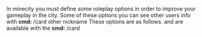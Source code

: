 In minecity you must define some roleplay options in order to improve your gameplay in the city.
Some of these options you can see other users info  with **cmd:** /card other nickname
These options are as follows. and are available with the **cmd:** /card